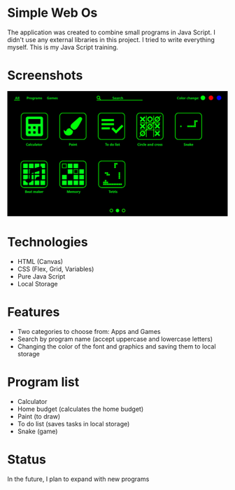 # Simple Web Os
The application was created to combine small programs in Java Script. I didn't use any external libraries in this project. I tried to write everything myself. This is my Java Script training.

# Screenshots
![Simple Web Os](https://github.com/marcinjaroszcom/Third-portfolio/blob/main/img/SWO.png)

# Technologies
* HTML (Canvas)
* CSS (Flex, Grid, Variables)
* Pure Java Script
* Local Storage

# Features
* Two categories to choose from: Apps and Games
* Search by program name (accept uppercase and lowercase letters)
* Changing the color of the font and graphics and saving them to local storage

# Program list
* Calculator
* Home budget (calculates the home budget)
* Paint (to draw)
* To do list (saves tasks in local storage)
* Snake (game)

# Status
In the future, I plan to expand with new programs
